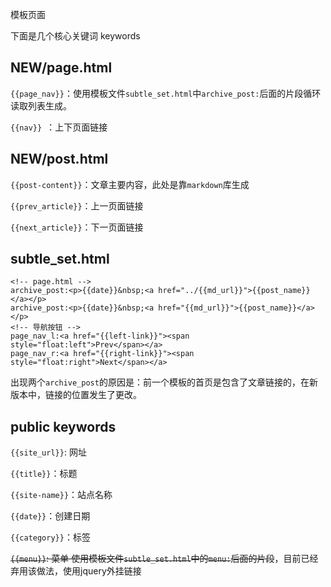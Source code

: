 模板页面

下面是几个核心关键词 keywords

## NEW/page.html

`{{page_nav}}`：使用模板文件`subtle_set.html`中`archive_post:`后面的片段循环读取列表生成。

 `{{nav}} `：上下页面链接
 
 ## NEW/post.html
 
 `{{post-content}}`：文章主要内容，此处是靠`markdown`库生成
 
 `{{prev_article}}`：上一页面链接
 
 `{{next_article}}`：下一页面链接
 
 ## subtle_set.html
 
 ```
 <!-- page.html -->
 archive_post:<p>{{date}}&nbsp;<a href="../{{md_url}}">{{post_name}}</a></p>
 archive_post:<p>{{date}}&nbsp;<a href="{{md_url}}">{{post_name}}</a></p>
 <!-- 导航按钮 -->
 page_nav_l:<a href="{{left-link}}"><span style="float:left">Prev</span></a>
 page_nav_r:<a href="{{right-link}}"><span style="float:right">Next</span></a>
 ```
 
 出现两个`archive_post`的原因是：前一个模板的首页是包含了文章链接的，在新版本中，链接的位置发生了更改。
 
 
 ## public keywords
 
 `{{site_url}}`: 网址
 
 `{{title}}`：标题
 
 `{{site-name}}`：站点名称
 
 `{{date}}`：创建日期
 
 `{{category}}`：标签
 
 <del>`{{menu}}`: 菜单 使用模板文件`subtle_set.html`中的`menu:`后面的片段</del>，目前已经弃用该做法，使用jquery外挂链接
